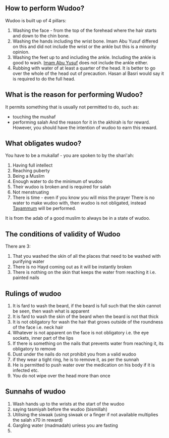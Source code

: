## How to perform Wudoo?
Wudoo is built up of 4 pillars:
1. Washing the face - from the top of the forehead where the hair starts and down to the chin bone.
2. Washing the hands including the wrist bone. Imam Abu Yusuf differed on this and did not include the wrist or the ankle but this is a minority opinion.
3. Washing the feet up to and including the ankle. Including the ankle is good to wash. [Imam Abu Yusuf](Ilmul%20rijaal/Imam%20Abu%20Yusuf.md) does not include the ankle either.
4. Rubbing with water of at least a quarter of the head. It is better to go over the whole of the head out of precaution. Hasan al Basri would say it is required to do the full head.

## What is the reason for performing Wudoo?
It permits something that is usually not permitted to do, such as:
- touching the mushaf
- performing salah
And the reason for it in the akhirah is for reward. However, you should have the intention of wudoo to earn this reward.

## What obligates wudoo?
You have to be a mukallaf - you are spoken to by the shari'ah:
1. Having full intellect
2. Reaching puberty
3. Being a Muslim
4. Enough water to do the minimum of wudoo
5. Their wudoo is broken and is required for salah
6. Not menstruating
7. There is time - even if you know you will miss the prayer
There is no water to make wudoo with, then wudoo is not obligated, instead [Tayammum](Fiqh/Nur%20al-idah/Kitab%20at-taharah/Tayammum.md) will be performed.

It is from the adab of a good muslim to always be in a state of wudoo.

## The conditions of validity of Wudoo
There are 3:
1. That you washed the skin of all the places that need to be washed with purifying water
2. There is no Hayd coming out as it will be instantly broken
3. There is nothing on the skin that keeps the water from reaching it i.e. painted nails 

## Rulings of wudoo
1. It is fard to wash the beard, if the beard is full such that the skin cannot be seen, then wash what is apparent
2. It is fard to wash the skin of the beard when the beard is not that thick
3. It is not obligatory for wash the hair that grows outside of the roundness of the face i.e. neck hair
4. Whatever is not apparent on the face is not obligatory i.e. the eye sockets, inner part of the lips
5. If there is something on the nails that prevents water from reaching it, its obligatory to remove
6. Dust under the nails do not prohibit you from a valid wudoo
7. if they wear a tight ring, he is to remove it, as per the sunnah
8. He is permitted to push water over the medication on his body if it is infected etc.
9. You do not wipe over the head more than once
## Sunnahs of wudoo
1. Wash hands up to the wrists at the start of the wudoo
2. saying tasmiyah before the wudoo (bismillah)
3. Utilising the siwaak (using siwaak or a finger if not available multiplies the salah x70 in reward)
4. Gargling water (madmadah) unless you are fasting
5. 